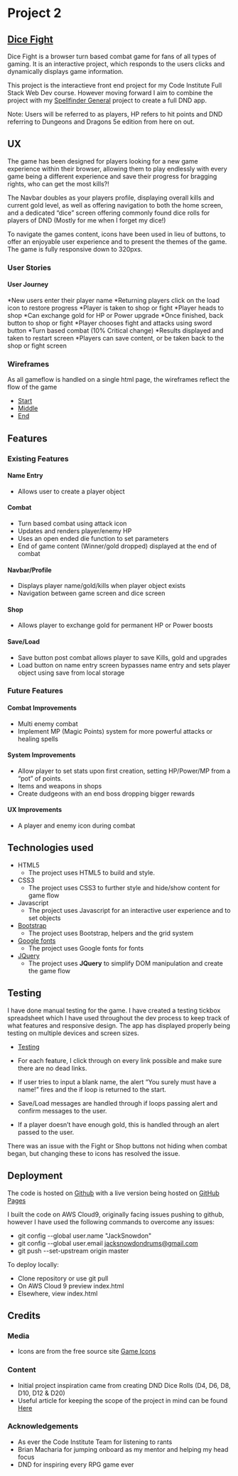 # Project 2 

## [Dice Fight](https://jacksnowdon.github.io/die-hard/)

Dice Fight is a browser turn based combat game for fans of all types of gaming. It is an interactive project, which responds to the users clicks and dynamically displays game information.

This project is the interactieve front end project for my Code Institute Full Stack Web Dev course. However moving forward I aim to combine the project with my [Spellfinder General](https://spellbookfinder.herokuapp.com/) project to create a full DND app.

Note: Users will be referred to as players, HP refers to hit points and DND referring to Dungeons and Dragons 5e edition from here on out.

## UX

The game has been designed for players looking for a new game experience within their browser, allowing them to play endlessly with every game being a different experience and save their progress for bragging rights, who can get the most kills?! 

The Navbar doubles as your players profile, displaying overall kills and current gold level, as well as offering navigation to both the home screen, and a dedicated “dice” screen offering commonly found dice rolls for players of DND (Mostly for me when I forget my dice!)

To navigate the games content, icons have been used in lieu of buttons, to offer an enjoyable user experience and to present the themes of the game. The game is fully responsive down to 320pxs.

### User Stories

#### User Journey 
*New users enter their player name
*Returning players click on the load icon to restore progress
*Player is taken to shop or fight
*Player heads to shop
*Can exchange gold for HP or Power upgrade
*Once finished, back button to shop or fight
*Player chooses fight and attacks using sword button
*Turn based combat (10% Critical change)
*Results displayed and taken to restart screen
*Players can save content, or be taken back to the shop or fight screen

### Wireframes

As all gameflow is handled on a single html page, the wireframes reflect the flow of the game

* [Start](static/wireframes/Start.png)
* [Middle](static/wireframes/Middle.png)
* [End](static/wireframes/End.png)

## Features
### Existing Features

#### Name Entry
* Allows user to create a player object

#### Combat
* Turn based combat using attack icon
* Updates and renders player/enemy HP
* Uses an open ended die function to set parameters
* End of game content (Winner/gold dropped) displayed at the end of combat

#### Navbar/Profile
* Displays player name/gold/kills when player object exists
* Navigation between game screen and dice screen

#### Shop
* Allows player to exchange gold for permanent HP or Power boosts 

#### Save/Load
* Save button post combat allows player to save Kills, gold and upgrades
* Load button on name entry screen bypasses name entry and sets player object using save from local storage

### Future Features

#### Combat Improvements 
* Multi enemy combat
* Implement MP (Magic Points) system for more powerful attacks or healing spells

#### System Improvements 
* Allow player to set stats upon first creation, setting HP/Power/MP from a “pot” of points.
* Items and weapons in shops
* Create dudgeons with an end boss dropping bigger rewards

#### UX Improvements
* A player and enemy icon during combat

## Technologies used 

- HTML5
  - The project uses HTML5 to build and style.
- CSS3
  - The project uses CSS3 to further style and hide/show content for game flow 
- Javascript 
  - The project uses Javascript for an interactive user experience and to set objects
- [Bootstrap](https://getbootstrap.com/)
  - The project uses Bootstrap, helpers and the grid system
- [Google fonts](https://fonts.google.com/)
  - The project uses Google fonts for fonts
- [JQuery](https://jquery.com)
  - The project uses **JQuery** to simplify DOM manipulation and create the game flow

## Testing

I have done manual testing for the game. I have created a testing tickbox spreadsheet which I have used throughout the dev process to keep track of what features and responsive design. The app has displayed properly being testing on multiple devices and screen sizes.


* [Testing](static/wireframes/Testing.png) 

* For each feature, I click through on every link possible and make sure there are no dead links. 
* If user tries to input a blank name, the alert “You surely must have a name!” fires and the if loop is returned to the start.
* Save/Load messages are handled through if loops passing alert and confirm messages to the user.
* If a player doesn’t have enough gold, this is handled through an alert passed to the user.

There was an issue with the Fight or Shop buttons not hiding when combat began, but changing these to icons has resolved the issue.

## Deployment

The code is hosted on [Github](https://github.com/JackSnowdon/spellbook) with a live version being hosted on [GitHub Pages](https://jacksnowdon.github.io/die-hard/) 

I built the code on AWS Cloud9, originally facing issues pushing to github, however I have used the following commands to overcome any issues:

* git config --global user.name "JackSnowdon"     
* git config --global user.email jacksnowdondrums@gmail.com
* git push --set-upstream origin master

To deploy locally:

* Clone repository or use git pull
* On AWS Cloud 9 preview index.html
* Elsewhere, view index.html

## Credits

### Media
* Icons are from the free source site [Game Icons](https://game-icons.net/)

### Content
* Initial project inspiration came from creating DND Dice Rolls (D4, D6, D8, D10, D12 & D20)
* Useful article for keeping the scope of the project in mind can be found [Here](https://www.freecodecamp.org/news/learning-javascript-by-making-a-game-4aca51ad9030/)


### Acknowledgements 
* As ever the Code Institute Team for listening to rants
* Brian Macharia for jumping onboard as my mentor and helping my head focus
* DND for inspiring every RPG game ever
